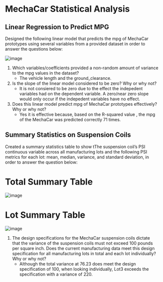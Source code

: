 # MechaCar Statistical Analysis
## Linear Regression to Predict MPG
Designed the following linear model that predicts the mpg of MechaCar prototypes using several variables from a provided dataset in order to answer the questions below:

![image](https://user-images.githubusercontent.com/5934390/123320619-ffe6d900-d4ff-11eb-8805-795c84416b83.png)


1. Which variables/coefficients provided a non-random amount of variance to the mpg values in the dataset?
   - The vehicle length and the ground_clearance.
2. Is the slope of the linear model considered to be zero? Why or why not?
   - It is not consiered to be zero due to the effect the indepedent variables had on the dependent variable. A zero/near zero slope would only occur if the indepedent        variables have no effect.
3. Does this linear model predict mpg of MechaCar prototypes effectively? Why or why not?
   - Yes it is effective because, based on the R-squared value , the mpg of the MechaCar was predicted correctly 71 times.

## Summary Statistics on Suspension Coils
Created a summary statistics table to show tThe suspension coil’s PSI continuous variable across all manufacturing lots and the following PSI metrics for each lot: mean, median, variance, and standard deviation, in order to answer the question below:

# Total Summary Table
![image](https://user-images.githubusercontent.com/5934390/123319736-ceb9d900-d4fe-11eb-857a-273f83754fd9.png)
# Lot Summary Table
![image](https://user-images.githubusercontent.com/5934390/123319768-d8dbd780-d4fe-11eb-9f9b-cbdc6b435e54.png)

1. The design specifications for the MechaCar suspension coils dictate that the variance of the suspension coils must not exceed 100 pounds per square inch. Does the current manufacturing data meet this design specification for all manufacturing lots in total and each lot individually? Why or why not?
   - Although the total variance at 76.23 does meet the design specification of 100, when looking individually, Lot3 exceeds the specification with a variance of 220.


